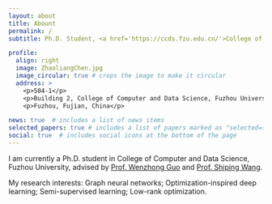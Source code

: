 ```yaml
---
layout: about
title: Abount
permalink: /
subtitle: Ph.D. Student, <a href='https://ccds.fzu.edu.cn/'>College of Computer and Data Science, Fuzhou University</a>, chenzl23@outlook.com

profile:
  align: right
  image: ZhaoliangChen.jpg
  image_circular: true # crops the image to make it circular
  address: >
    <p>504-1</p>
    <p>Building 2, College of Computer and Data Science, Fuzhou University</p>
    <p>Fuzhou, Fujian, China</p>

news: true  # includes a list of news items
selected_papers: true # includes a list of papers marked as "selected={true}"
social: true  # includes social icons at the bottom of the page
---
```


<!-- Write your biography here. Tell the world about yourself. Link to your favorite [subreddit](http://reddit.com). You can put a picture in, too. The code is already in, just name your picture `prof_pic.jpg` and put it in the `img/` folder.

Put your address / P.O. box / other info right below your picture. You can also disable any these elements by editing `profile` property of the YAML header of your `_pages/about.md`. Edit `_bibliography/papers.bib` and Jekyll will render your [publications page](/al-folio/publications/) automatically.

Link to your social media connections, too. This theme is set up to use [Font Awesome icons](http://fortawesome.github.io/Font-Awesome/) and [Academicons](https://jpswalsh.github.io/academicons/), like the ones below. Add your Facebook, Twitter, LinkedIn, Google Scholar, or just disable all of them. -->
I am currently a Ph.D. student in College of Computer and Data Science, Fuzhou University, advised by [Prof. Wenzhong Guo](https://ccds.fzu.edu.cn/info/1202/4993.htm) and [Prof. Shiping Wang](https://ccds.fzu.edu.cn/info/1202/8958.htm).

My research interests: Graph neural networks; Optimization-inspired deep learning; Semi-supervised learning; Low-rank optimization.

